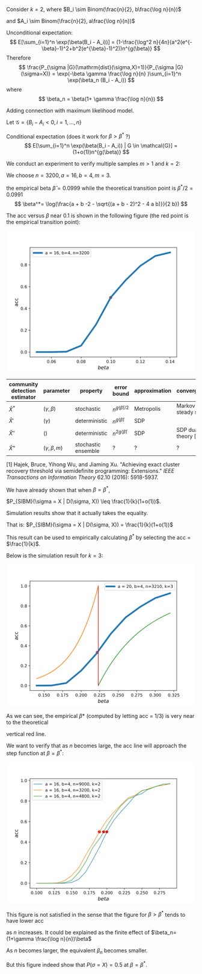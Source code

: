 Consider $k=2$, where $B_i \sim Binom(\frac{n}{2}, b\frac{\log n}{n})$

 and $A_i \sim Binom(\frac{n}{2}, a\frac{\log n}{n})$



Unconditional expectation:
$$
E[\sum_{i=1}^n \exp(\beta(B_i - A_i))] = (1-\frac{\log^2 n}{4n}(a^2(e^{-\beta}-1)^2+b^2(e^{\beta}-1)^2))n^{g(\beta)}
$$
Therefore
$$
\frac{P_{\sigma |G}(\mathrm{dist}(\sigma,X)=1)}{P_{\sigma |G}(\sigma=X)}
= \exp(-\beta \gamma \frac{\log n}{n} )\sum_{i=1}^n \exp(\beta_n (B_i - A_i))
$$
where
$$
\beta_n = \beta(1+ \gamma \frac{\log n}{n})
$$


Adding connection with maximum likelihood model.



Let $\mathcal{G} = \{ B_i - A_i < 0, i=1,\dots, n \}$

Conditional expectation (does it work for $\beta > \beta^*$ ?)
$$
E[\sum_{i=1}^n \exp(\beta(B_i - A_i)) | G \in \mathcal{G}] = (1+o(1))n^{g(\beta)}
$$



We conduct an experiment to verify multiple samples $m>1$ and $k=2$:

We choose $n=3200, a=16, b=4, m=3$.

the empirical beta $\hat{\beta} = 0.0999$ while the theoretical transition point is $\beta^*/2 = 0.0991$
$$
\beta^*= \log(\frac{a + b -2 - \sqrt{(a + b - 2)^2 - 4 a b)}}{2  b})
$$


The acc versus $\beta$ near 0.1 is shown in the following figure (the red point is the empirical transition point):

![](./beta_trans-2020-11-14.svg)

| community detection estimator | parameter            | property            | error bound            | approximation | convergence               |
| ----------------------------- | -------------------- | ------------------- | ---------------------- | ------------- | ------------------------- |
| $\hat{X}^*$                   | $(\gamma, \beta)$    | stochastic          | $n^{g(\bar{\beta})/2}$ | Metropolis    | Markov chain steady state |
| $\hat{X}'$                    | $(\gamma)$           | deterministic       | $n^{g(\bar{\beta})}$   | SDP           |                           |
| $\hat{X}''$                   | $()$                 | deterministic       | $n^{2g(\bar{\beta})}$  | SDP           | SDP dual theory [1]       |
| $\hat{X}^+$                   | $(\gamma, \beta, m)$ | stochastic ensemble | ?                      | ?             | ?                         |

[1] Hajek, Bruce, Yihong Wu, and Jiaming Xu. "Achieving exact cluster recovery threshold via semidefinite programming: Extensions." *IEEE Transactions on Information Theory* 62.10 (2016): 5918-5937.



We have already shown that when $\beta = \beta^*$,

$P_{SIBM}(\sigma = X | D(\sigma, X)) \leq \frac{1}{k}(1+o(1))$.

Simulation results show that it actually takes the equality.

That is: $P_{SIBM}(\sigma = X | D(\sigma, X)) = \frac{1}{k}(1+o(1))$

This result can be used to empirically calculating $\beta^*$ by selecting the acc = $\frac{1}{k}$.

Below is the simulation result for $k=3$:

![](./beta_trans-2020-11-16.svg)

As we can see, the empirical $\beta*$ (computed by letting acc = 1/3) is very near to the theoretical

vertical red line.



We want to verify that as $n$ becomes large, the acc line will approach the step function at $\beta=\beta^*$:

![](./beta_trans-2020-11-17.svg)

This figure is not satisfied in the sense that the figure for $\beta>\beta^*$ tends to have lower acc

as $n$ increases. It could be explained as the finite effect of $\beta_n=(1+\gamma \frac{\log n}{n})\beta$

As $n$ becomes larger, the equivalent $\beta_n$ becomes smaller.

But this figure indeed show that $P(\sigma=X)=0.5$ at $\beta=\beta^*$.

